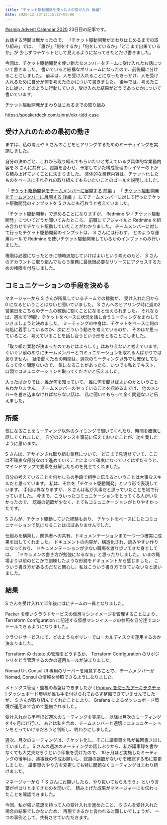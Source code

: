 ```yaml
---
title: "チケット駆動開発を使った人の受け入れ 後編"
date: 2020-12-23T13:15:27+09:00
---
```


[#ssmjp Advent Calendar 2020](https://adventar.org/calendars/5210) 23日目の記事です。

お話する時間は無かったので、
「チケット駆動開発がまわりはじめるまでの取り組み」では、
「誰が」「何をするか」「何をしているか」「どこまで出来ているか」が
少しずつチケットとして見えるようになってきたとだけ書きました。

今回は、チケット駆動開発を使い新たなメンバーをチームに受け入れたお話について書きました。
書いていると結構なボリュームになったので、前後編に分けることにしました。
前半は、人を受け入れることになったきっかけ、人を受け入れるために自分が何を考えたのかについて書きました。
後半では、考えたことに従い、どのように行動していき、受け入れた結果がどうであったかについて書いています。

チケット駆動開発がまわりはじめるまでの取り組み

https://speakerdeck.com/zinrai/okr-tidd-case

## 受け入れのための最初の動き

まずは、私の考えや S さんのことをヒアリングするためのミーティイングを実施しました。

自分の決めごと、これから取り組んでもらいたいと考えているグ具体的な業務内容を
S さんに共有し、認識を合わせ、予定していた構成管理のレイヤーの下から積み上げていくことに決まりました。
具体的な業務内容は、チケット化したものをベースにそれぞれの取り組んでもらいたいことのゴールを説明しました。

「 [チケット駆動開発をチームメンバーに展開する 前編](../ssmjp-advent-calendar-2020-day14) 」
「 [チケット駆動開発をチームメンバーに展開する 後編](../ssmjp-advent-calendar-2020-day15) 」
にてチームメンバーに対して行ったチケット駆動開発のインプットを S さんにも行おうと考えていました。

「チケット駆動開発」で進めることになりますが、
Redmine や「チケット駆動開発」についてどうか聞いてみたところ、
前職にてアジャイルと Redmine を組み合わせでチケット駆動していたことがわかりました。
チームメンバーに対して行ったチケット駆動開発のインプットは、 S さんには行わず、
どのような運用ルールで Redmine を使いチケット駆動開発しているかのインプットのみ行いました。

権限は必要になったときに随時追加していけばよいという考えのもと、
S さんのアカウントに取り組んでもらう業務に最低限必要なリソースにアクセスするための権限を付与しました。

## コミュニケーションの手段を決める

マネージャーから S さんが所属しているチームでの稼動が、
受け入れた日から 0 になるということはないと聞いていました。
S さんへのヒアリング時に週の2営業日をこちらのチームの稼動に割くことになると伝えられました。
それならば、週次で1時間、チケットをベースに状況を話し合うミーティングをまわしていきましょうと決めました。
ミーティングの中身は、チケットをベースに何の何処に着手しているのか、次にどういう動きを考えているのか、
そのほか思っていること、考えていることを話し合うという形をとることにしました。

「取り組む業務が決まったのであとはよろしく」はありえないと考えています。
ぐいぐい前のめりにチームメンバーとコミュニケーションを取れる人ばかりではありません。
話を聞くための時間は、週次のミーティング以外でも確保してもらって全く問題ないので、
気になることがあったら、いつでも私とテキスト、
口頭でコミュニケーションを取ってくださいと伝えました。

入ったばかりでは、誰が何を知っていて、
誰に何を聞けばよいのかということもわかりません。
チームメンバーのやっていることを掴めるまでは、
他のメンバーを巻き込まなければならない話は、
私に聞いてもらって全く問題ないと伝えました。

## 所感

気になることをミーティング以外のタイミングで聞いてくれたり、時間を確保し話してくれました。
自分のスタンスを事前に伝えておいたことが、功を奏したように思います。

S さんは、アサインされ取り組む業務について、
どこまで見通せていて、ここは不確実な部分なので進めていくことによって確実になっていくはずだろうと、
マインドマップで要素を分解したものを見せてくれました。

自分の考えていることを何かしらの手段で相手に伝えるということは大事なスキルだと思っています。
私は、それを「チケット駆動開発」という形で表現しています。
手段は異なりますが、 S さんは私が大事だと思っていたことを地で行っていました。
今まで、こういったコミュニケーションをとってくる人がいなかったので、
認識の齟齬が少なく、とてもコミュニケーションがとりやすかったです。

S さんが、チケット駆動していた経験もあり、
チケットをベースにしたコミュニケーションで気になることはほぼありませんでした。

仕組みを構築し、関係者への共有、ドキュメンテーションまで一つ一つ確実に成果を出してくれました。
ドキュメントの内容が、構造化され、読みやすい作りになっており、
ドキュメンテーションが少ない職場を渡り歩いてきた身としては、
「ドキュメンの書き方が勉強になるなぁ」と思ったりしました。
いまの職場より以前のどこかで訓練したような形跡をドキュメントから感じました。
こういう書き方があるのだなと関心し、私はこういう書き方できていないなと思いました。

## 結果

S さんを受け入れて半年後にはにチームの一員となりました。

Packer を使いクラウドサービスの仮想マシンイメージを管理することにより、
Terraform Configuration に記述する仮想マシンイメージの参照を自分達でコントールできるようになりました。

クラウドサービスにて、どのようなポリシーでローカルディスクを運用するのか決まりました。

Terraform の tfstate の管理をどうするか、
Terraform Configuration のリポジトリをどう管理するのかの運用ルールが決まりました。

Nomad UI, Consul UI 専用のサーバーを用意することで、
チームメンバーが Nomad, Consul の情報を参照できるようになりました。

メトリクス管理・監視の基盤はできましたが ( [Promxy を使ったアーキテクチャ](http://d.zinrai.net/public/posts/promxy-architecture/) )
ダッシュボード環境が誰も手を付けられておらず整備できていませんでしたが、
S さんが取り組んでくれたことにより、 Grafana によるダッシュボード環境が運用まで含めて整備されました。

受け入れから半年ほど週次のミーティングを実施し、以降は月次のミーティングを4ヶ月ほど行い、
あとは私を含め、チームメンバーと適切にコミュニケーションをとっていけるだろうと判断し、終わりにしました。

週次、月次のミーティングは、チケット化し、そこに議事録を私が毎回書き出していました。
S さんの週次のミーティングの話しぶりから、私が議事録を書かなくても大丈夫だろうという印象を受けたので、
10ヶ月ほど実施したミーティングの後半は、議事録の作成お願いし、認識の齟齬がないかを確認する形に変更しました。
議事録のやり方を変更しても特に問題なくミーティングはまわり続けました。

マネージャーから「 S さんにお願いしたら、やり抜いてもらえそう」
という言葉がポロリと出てきたのを聞いて、
積み上げた成果がマネージャーにも伝わったことを確認できました。

今回、私が強い意思を持って人の受け入れを進めたこと、
S さんを受け入れた場合の結果でしかないため、
再現できるかと言われると難しいでしょうが、
一つの事例として、共有させていただきます。

